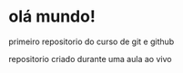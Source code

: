 # olá mundo!
 primeiro repositorio do curso de git e github

repositorio criado durante uma aula ao vivo